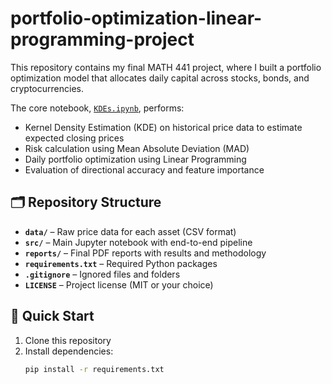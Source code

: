 # portfolio-optimization-linear-programming-project

This repository contains my final MATH 441 project, where I built a portfolio optimization model that allocates daily capital across stocks, bonds, and cryptocurrencies.

The core notebook, [`KDEs.ipynb`](portfolio-optimization-linear-programming-project/src/KDEs.ipynb), performs:
- Kernel Density Estimation (KDE) on historical price data to estimate expected closing prices
- Risk calculation using Mean Absolute Deviation (MAD)
- Daily portfolio optimization using Linear Programming
- Evaluation of directional accuracy and feature importance

## 🗂️ Repository Structure

- **`data/`** – Raw price data for each asset (CSV format)
- **`src/`** – Main Jupyter notebook with end-to-end pipeline
- **`reports/`** – Final PDF reports with results and methodology
- **`requirements.txt`** – Required Python packages
- **`.gitignore`** – Ignored files and folders
- **`LICENSE`** – Project license (MIT or your choice)

## 🚀 Quick Start

1. Clone this repository
2. Install dependencies:
   ```bash
   pip install -r requirements.txt

   ```
